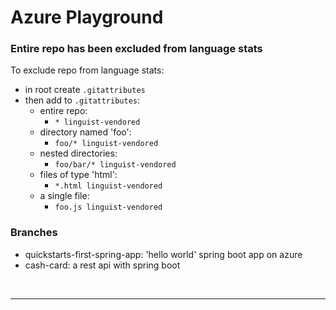 # Azure Playground

### Entire repo has been excluded from language stats

To exclude repo from language stats:
- in root create `.gitattributes`
- then add to `.gitattributes`:
    - entire repo:
        - `* linguist-vendored`
    - directory named 'foo':
        - `foo/* linguist-vendored`
    - nested directories:
        - `foo/bar/* linguist-vendored`
    - files of type 'html':
        - `*.html linguist-vendored`
    - a single file:
        - `foo.js linguist-vendored`

### Branches

- quickstarts-first-spring-app: 'hello world' spring boot app on azure
- cash-card: a rest api with spring boot



<br>

---